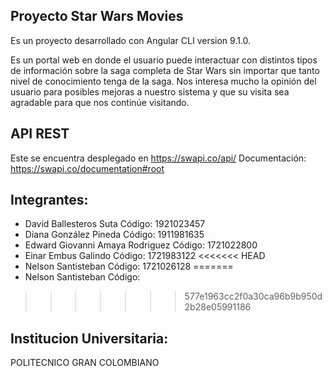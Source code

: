 ## Proyecto Star Wars Movies

Es un proyecto desarrollado con Angular CLI version 9.1.0.

Es un portal web en donde el usuario puede interactuar con distintos tipos de información sobre la saga completa de Star Wars sin importar que tanto nivel de  conocimiento tenga de la saga.
Nos interesa mucho la opinión del usuario para posibles mejoras a nuestro sistema y que su visita sea agradable para que nos continúe visitando.

## API REST
  Este se encuentra desplegado en https://swapi.co/api/
  Documentación: https://swapi.co/documentation#root

## Integrantes:
- David Ballesteros Suta  Código: 1921023457
- Diana González Pineda   Código: 1911981635
- Edward Giovanni Amaya Rodriguez Código: 1721022800
- Einar Embus Galindo  Código: 1721983122
<<<<<<< HEAD
- Nelson Santisteban   Código: 1721026128
=======
- Nelson Santisteban   Código:
>>>>>>> 577e1963cc2f0a30ca96b9b950d2b28e05991186

## Institucion Universitaria:
POLITECNICO GRAN COLOMBIANO
